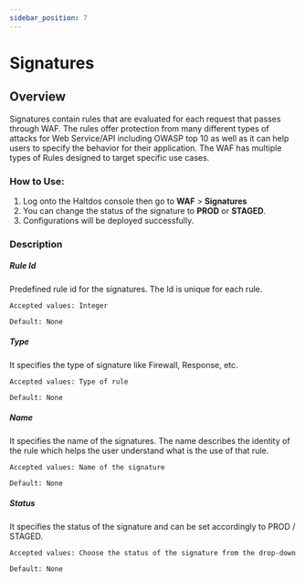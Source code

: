 ```yaml
---
sidebar_position: 7
---
```

# Signatures

## Overview

Signatures contain rules that are evaluated for each request that passes through WAF. The rules offer protection from many different types of attacks for Web Service/API including OWASP top 10 as well as it can help users to specify the behavior for their application. The WAF has multiple types of Rules designed to target specific use cases.

### How to Use:
1. Log onto the Haltdos console then go to **WAF** > **Signatures**
2. You can change the status of the signature to **PROD** or **STAGED**.
3. Configurations will be deployed successfully.

### Description

##### Rule Id
Predefined rule id for the signatures. The Id is unique for each rule.

    Accepted values: Integer 

    Default: None  

##### Type
It specifies the type of signature like Firewall, Response, etc.

    Accepted values: Type of rule 

    Default: None  

##### Name

It specifies the name of the signatures. The name describes the identity of the rule which helps the user understand what is the use of that rule.

    Accepted values: Name of the signature 

    Default: None  

##### Status

It specifies the status of the signature and can be set accordingly to PROD / STAGED.

    Accepted values: Choose the status of the signature from the drop-down 

    Default: None  

